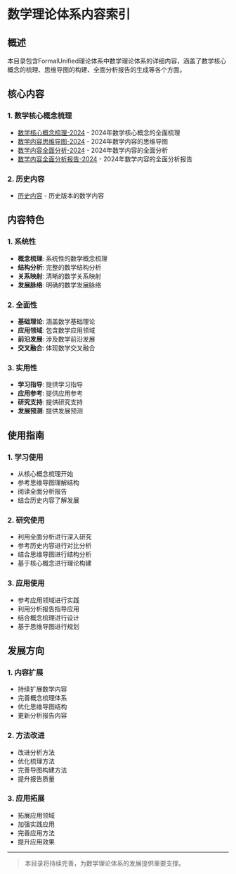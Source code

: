 # 数学理论体系内容索引

## 概述

本目录包含FormalUnified理论体系中数学理论体系的详细内容，涵盖了数学核心概念的梳理、思维导图的构建、全面分析报告的生成等各个方面。

## 核心内容

### 1. 数学核心概念梳理

- [数学核心概念梳理-2024](数学核心概念梳理-2024.md) - 2024年数学核心概念的全面梳理
- [数学内容思维导图-2024](数学内容思维导图-2024.md) - 2024年数学内容的思维导图
- [数学内容全面分析-2024](数学内容全面分析-2024.md) - 2024年数学内容的全面分析
- [数学内容全面分析报告-2024](数学内容全面分析报告-2024.md) - 2024年数学内容的全面分析报告

### 2. 历史内容

- [历史内容](历史/) - 历史版本的数学内容

## 内容特色

### 1. 系统性

- **概念梳理**: 系统性的数学概念梳理
- **结构分析**: 完整的数学结构分析
- **关系映射**: 清晰的数学关系映射
- **发展脉络**: 明确的数学发展脉络

### 2. 全面性

- **基础理论**: 涵盖数学基础理论
- **应用领域**: 包含数学应用领域
- **前沿发展**: 涉及数学前沿发展
- **交叉融合**: 体现数学交叉融合

### 3. 实用性

- **学习指导**: 提供学习指导
- **应用参考**: 提供应用参考
- **研究支持**: 提供研究支持
- **发展预测**: 提供发展预测

## 使用指南

### 1. 学习使用

- 从核心概念梳理开始
- 参考思维导图理解结构
- 阅读全面分析报告
- 结合历史内容了解发展

### 2. 研究使用

- 利用全面分析进行深入研究
- 参考历史内容进行对比分析
- 结合思维导图进行结构分析
- 基于核心概念进行理论构建

### 3. 应用使用

- 参考应用领域进行实践
- 利用分析报告指导应用
- 结合概念梳理进行设计
- 基于思维导图进行规划

## 发展方向

### 1. 内容扩展

- 持续扩展数学内容
- 完善概念梳理体系
- 优化思维导图结构
- 更新分析报告内容

### 2. 方法改进

- 改进分析方法
- 优化梳理方法
- 完善导图构建方法
- 提升报告质量

### 3. 应用拓展

- 拓展应用领域
- 加强实践应用
- 完善应用方法
- 提升应用效果

---

> 本目录将持续完善，为数学理论体系的发展提供重要支撑。
